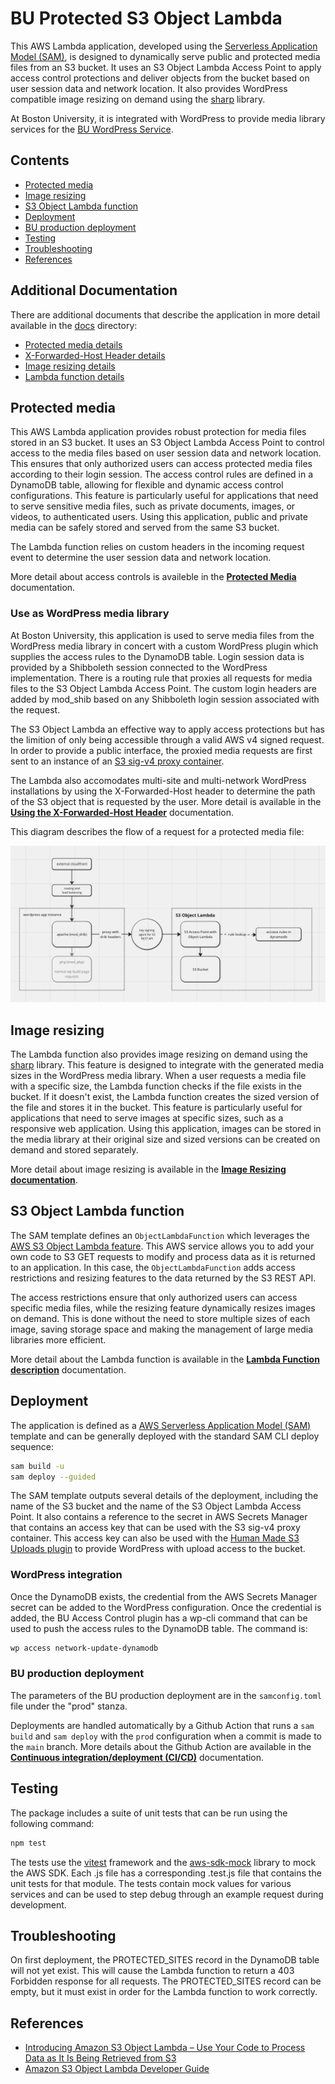 # BU Protected S3 Object Lambda

This AWS Lambda application, developed using the [Serverless Application Model (SAM)](https://aws.amazon.com/serverless/sam/), is designed to dynamically serve public and protected media files from an S3 bucket. It uses an S3 Object Lambda Access Point to apply access control protections and deliver objects from the bucket based on user session data and network location. It also provides WordPress compatible image resizing on demand using the [sharp](https://www.npmjs.com/package/sharp) library.

At Boston University, it is integrated with WordPress to provide media library services for the [BU WordPress Service](https://www.bu.edu/tech/services/cccs/websites/www/wordpress/).

## Contents

- [Protected media](#protected-media)
- [Image resizing](#image-resizing)
- [S3 Object Lambda function](#s3-object-lambda-function)
- [Deployment](#deployment)
- [BU production deployment](#bu-production-deployment)
- [Testing](#testing)
- [Troubleshooting](#troubleshooting)
- [References](#references)

## Additional Documentation

There are additional documents that describe the application in more detail available in the [docs](./docs) directory:

- [Protected media details](./docs/protected-media.md)
- [X-Forwarded-Host Header details](./docs/x-forwarded-host-header.md)
- [Image resizing details](./docs/image-resizing.md)
- [Lambda function details](./docs/lambda-function-description.md)

## Protected media

This AWS Lambda application provides robust protection for media files stored in an S3 bucket. It uses an S3 Object Lambda Access Point to control access to the media files based on user session data and network location. This ensures that only authorized users can access protected media files according to their login session. The access control rules are defined in a DynamoDB table, allowing for flexible and dynamic access control configurations. This feature is particularly useful for applications that need to serve sensitive media files, such as private documents, images, or videos, to authenticated users. Using this application, public and private media can be safely stored and served from the same S3 bucket.

The Lambda function relies on custom headers in the incoming request event to determine the user session data and network location.

More detail about access controls is availeble in the **[Protected Media](./docs/protected-media.md)** documentation.

### Use as WordPress media library

At Boston University, this application is used to serve media files from the WordPress media library in concert with a custom WordPress plugin which supplies the access rules to the DynamoDB table.  Login session data is provided by a Shibboleth session connected to the WordPress implementation. There is a routing rule that proxies all requests for media files to the S3 Object Lambda Access Point. The custom login headers are added by mod_shib based on any Shibboleth login session associated with the request.

The S3 Object Lambda an effective way to apply access protections but has the limition of only being accessible through a valid AWS v4 signed request. In order to provide a public interface, the proxied media requests are first sent to an instance of an [S3 sig-v4 proxy container]( https://github.com/awslabs/aws-sigv4-proxy).

The Lambda also accomodates multi-site and multi-network WordPress installations by using the X-Forwarded-Host header to determine the path of the S3 object that is requested by the user. More detail is available in the **[Using the X-Forwarded-Host Header](./docs/x-forwarded-host-header.md)** documentation.

This diagram describes the flow of a request for a protected media file:

![Protected media flow diagram](./docs/images/request-flow-diagram.png)

## Image resizing

The Lambda function also provides image resizing on demand using the [sharp](https://www.npmjs.com/package/sharp) library. This feature is designed to integrate with the generated media sizes in the WordPress media library. When a user requests a media file with a specific size, the Lambda function checks if the file exists in the bucket. If it doesn't exist, the Lambda function creates the sized version of the file and stores it in the bucket. This feature is particularly useful for applications that need to serve images at specific sizes, such as a responsive web application. Using this application, images can be stored in the media library at their original size and sized versions can be created on demand and stored separately.

More detail about image resizing is available in the **[Image Resizing documentation](./docs/image-resizing.md)**.

## S3 Object Lambda function

The SAM template defines an `ObjectLambdaFunction` which leverages the [AWS S3 Object Lambda feature](https://aws.amazon.com/s3/features/object-lambda/). This AWS service allows you to add your own code to S3 GET requests to modify and process data as it is returned to an application. In this case, the `ObjectLambdaFunction` adds access restrictions and resizing features to the data returned by the S3 REST API.

The access restrictions ensure that only authorized users can access specific media files, while the resizing feature dynamically resizes images on demand. This is done without the need to store multiple sizes of each image, saving storage space and making the management of large media libraries more efficient.

More detail about the Lambda function is available in the **[Lambda Function description](./docs/lambda-function-description.md)** documentation.

## Deployment

The application is defined as a [AWS Serverless Application Model (SAM)](https://aws.amazon.com/serverless/sam/) template and can be generally deployed with the standard SAM CLI deploy sequence:

```bash
sam build -u
sam deploy --guided
```

The SAM template outputs several details of the deployment, including the name of the S3 bucket and the name of the S3 Object Lambda Access Point. It also contains a reference to the secret in AWS Secrets Manager that contains an access key that can be used with the S3 sig-v4 proxy container. This access key can also be used with the [Human Made S3 Uploads plugin](https://github.com/humanmade/S3-Uploads) to provide WordPress with upload access to the bucket.

### WordPress integration

Once the DynamoDB exists, the credential from the AWS Secrets Manager secret can be added to the WordPress configuration. Once the credential is added, the BU Access Control plugin has a wp-cli command that can be used to push the access rules to the DynamoDB table. The command is:

```bash
wp access network-update-dynamodb
```

### BU production deployment

The parameters of the BU production deployment are in the `samconfig.toml` file under the "prod" stanza.

Deployments are handled automatically by a Github Action that runs a `sam build` and `sam deploy` with the `prod` configuration when a commit is made to the `main` branch. More details about the Github Action are available in the **[Continuous integration/deployment (CI/CD)](./docs/cicd.md)** documentation.

## Testing

The package includes a suite of unit tests that can be run using the following command:

```bash
npm test
```

The tests use the [vitest](https://vitest.dev/) framework and the [aws-sdk-mock](https://www.npmjs.com/package/aws-sdk-mock) library to mock the AWS SDK. Each .js file has a corresponding .test.js file that contains the unit tests for that module. The tests contain mock values for various services and can be used to step debug through an example request during development.

## Troubleshooting

On first deployment, the PROTECTED_SITES record in the DynamoDB table will not yet exist. This will cause the Lambda function to return a 403 Forbidden response for all requests. The PROTECTED_SITES record can be empty, but it must exist in order for the Lambda function to work correctly.

## References

* [Introducing Amazon S3 Object Lambda – Use Your Code to Process Data as It Is Being Retrieved from S3](https://aws.amazon.com/blogs/aws/introducing-amazon-s3-object-lambda-use-your-code-to-process-data-as-it-is-being-retrieved-from-s3/)
* [Amazon S3 Object Lambda Developer Guide](https://docs.aws.amazon.com/AmazonS3/latest/userguide/transforming-objects.html)
